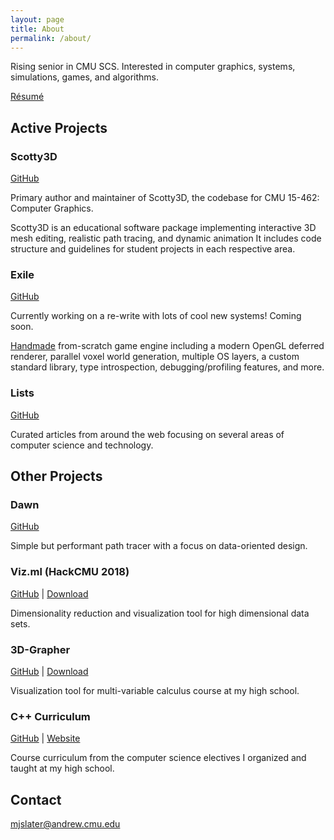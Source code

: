 ```yaml
---
layout: page
title: About
permalink: /about/
---
```


Rising senior in CMU SCS. Interested in computer graphics, systems, simulations, games, and algorithms.  

[Résumé](assets/resume.pdf)

## Active Projects

### Scotty3D

[GitHub](https://github.com/CMU-Graphics/Scotty3D)

Primary author and maintainer of Scotty3D, the codebase for CMU 15-462: Computer Graphics. 

Scotty3D is an educational software package implementing interactive 3D mesh editing, realistic path tracing, and dynamic animation It includes code structure and guidelines for student projects in each respective area.

### Exile

[GitHub](https://github.com/TheNumbat/exile)

Currently working on a re-write with lots of cool new systems! Coming soon.

[Handmade](https://handmade.network/manifesto) from-scratch game engine including a modern OpenGL deferred renderer, parallel voxel world generation, multiple OS layers, a custom standard library, type introspection, debugging/profiling features, and more.

### Lists

[GitHub](https://github.com/TheNumbat/Lists)

Curated articles from around the web focusing on several areas of computer science and technology.

## Other Projects

### Dawn

[GitHub](https://github.com/TheNumbat/Dawn)

Simple but performant path tracer with a focus on data-oriented design.

### Viz.ml (HackCMU 2018)

[GitHub](https://github.com/TheNumbat/viz.ml) \| [Download](https://github.com/TheNumbat/viz.ml/releases)

Dimensionality reduction and visualization tool for high dimensional data sets.

### 3D-Grapher

[GitHub](https://github.com/TheNumbat/3D-Grapher) \| [Download](https://github.com/TheNumbat/3D-Grapher/releases)

Visualization tool for multi-variable calculus course at my high school.

### C++ Curriculum

[GitHub](https://github.com/TheNumbat/cpp-course) \| [Website](https://thenumbat.github.io/cpp-course)

Course curriculum from the computer science electives I organized and taught at my high school.

## Contact

[mjslater@andrew.cmu.edu](mailto:mjslater@andrew.cmu.edu)

